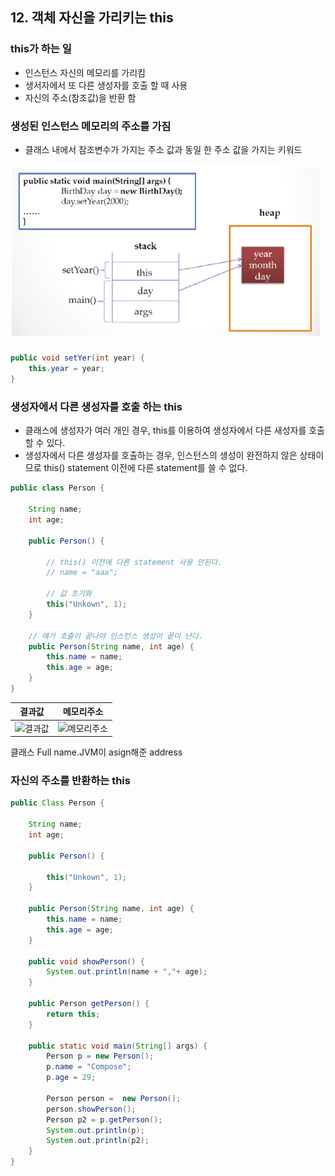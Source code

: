 ## 12. 객체 자신을 가리키는 this

### this가 하는 일

- 인스턴스 자신의 메모리를 가리킴
- 생서자에서 또 다른 생성자를 호출 할 때 사용
- 자신의 주소(참조값)을 반환 함

### 생성된 인스턴스 메모리의 주소를 가짐

- 클래스 내에서 참조변수가 가지는 주소 값과 동일 한 주소 값을 가지는 키워드

![this](/resources/image/this.png)

```java
public void setYer(int year) {
	this.year = year;
}
```

### 생성자에서 다른 생성자를 호출 하는 this

- 클래스에 생성자가 여러 개인 경우, this를 이용하여 생성자에서 다른 새성자를 호출할 수 있다.
- 생성자에서 다른 생성자를 호출하는 경우, 인스턴스의 생성이 완전하지 않은 상태이므로 this() statement 이전에 다른 statement를 쓸 수 없다.

```java
public class Person {
	
	String name;
	int age;

	public Person() {

		// this() 이전에 다른 statement 사용 안된다.
		// name = "aaa";
		
		// 값 초기화 
		this("Unkown", 1);
	}
	
	// 얘가 호출이 끝나야 인스턴스 생성이 끝이 난다.
	public Person(String name, int age) {
		this.name = name;
		this.age = age;
	}
}
```
    
|결과값|메모리주소|
|:-:|:-:|
|![결과값](https://s3.us-west-2.amazonaws.com/secure.notion-static.com/00260155-15f8-49b8-901f-7978664af307/Untitled.png?X-Amz-Algorithm=AWS4-HMAC-SHA256&X-Amz-Content-Sha256=UNSIGNED-PAYLOAD&X-Amz-Credential=AKIAT73L2G45EIPT3X45%2F20211208%2Fus-west-2%2Fs3%2Faws4_request&X-Amz-Date=20211208T062526Z&X-Amz-Expires=86400&X-Amz-Signature=00e261c0f86a36ef8e3c40efe7e881b9e94799bc23f3fe3d349f11aba1a58ca4&X-Amz-SignedHeaders=host&response-content-disposition=filename%20%3D%22Untitled.png%22&x-id=GetObject)|![메모리주소](https://s3.us-west-2.amazonaws.com/secure.notion-static.com/b7938aff-a93c-4b17-8eee-0d69c36a3dba/Untitled.png?X-Amz-Algorithm=AWS4-HMAC-SHA256&X-Amz-Content-Sha256=UNSIGNED-PAYLOAD&X-Amz-Credential=AKIAT73L2G45EIPT3X45%2F20211208%2Fus-west-2%2Fs3%2Faws4_request&X-Amz-Date=20211208T062543Z&X-Amz-Expires=86400&X-Amz-Signature=01166ad695b9d04a542de01c196020fbd2772c2c3fcc2d1a705f791920595f4b&X-Amz-SignedHeaders=host&response-content-disposition=filename%20%3D%22Untitled.png%22&x-id=GetObject)|    

클래스 Full name.JVM이 asign해준  address

### 자신의 주소를 반환하는 this

```java
public Class Person {

	String name;
	int age;

	public Person() {

		this("Unkown", 1);
	}
	
	public Person(String name, int age) {
		this.name = name;
		this.age = age;
	}

	public void showPerson() {
		System.out.println(name + ","+ age);
	}

	public Person getPerson() {
		return this;
	}

	public static void main(String[] args) {
		Person p = new Person();
		p.name = "Compose";
		p.age = 29;

		Person person =  new Person();
		person.showPerson();
		Person p2 = p.getPerson();
		System.out.println(p);
		System.out.println(p2);
	}
}
```